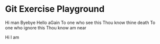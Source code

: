 # Git Exercise Playground

Hi man
Byebye
Hello aGain
To one who see this
Thou know thine death
To one who ignore this
Thou know am near

Hi I am
